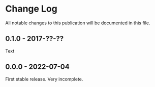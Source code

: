 # Change Log

All notable changes to this publication will be documented in this file.

## 0.1.0 - 2017-??-??
Text

## 0.0.0 - 2022-07-04

First stable release.
Very incomplete.

